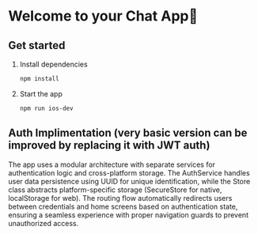 # Welcome to your Chat App👋

## Get started

1. Install dependencies

   ```bash
   npm install
   ```

2. Start the app

   ```bash
   npm run ios-dev
   ```
## Auth Implimentation (very basic version can be improved by replacing it with JWT auth)

The app uses a modular architecture with separate services for authentication logic and cross-platform storage. The AuthService handles user data persistence using UUID for unique identification, while the Store class abstracts platform-specific storage (SecureStore for native, localStorage for web). The routing flow automatically redirects users between credentials and home screens based on authentication state, ensuring a seamless experience with proper navigation guards to prevent unauthorized access.

